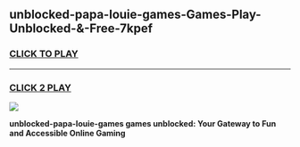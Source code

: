 
## unblocked-papa-louie-games-Games-Play-Unblocked-&-Free-7kpef
<h3>
<a href="https://premium76.site?title=unblocked-papa-louie-games&ref=24A">CLICK TO PLAY</a></h3>
<hr>

<h3>
<a href="https://premium76.site?title=unblocked-papa-louie-games&ref=24A">CLICK 2 PLAY</a>
  
</h3>

<a href="https://premium76.site?title=unblocked-papa-louie-games&ref=24A"><img src="https://clearcache.store/games.png"></a>


**unblocked-papa-louie-games games unblocked: Your Gateway to Fun and Accessible Online Gaming**
